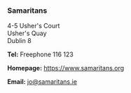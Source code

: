 ###  Samaritans

4-5 Usher's Court  
Usher's Quay  
Dublin 8

**Tel:** Freephone 116 123

**Homepage:** [ https://www.samaritans.org ](https://www.samaritans.org)

**Email:** [ jo@samaritans.ie ](mailto:jo@samaritans.ie)
